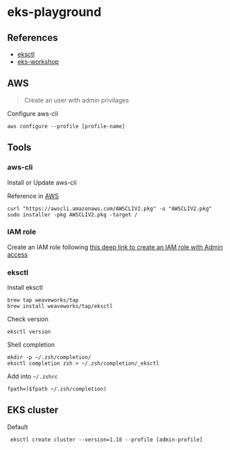 # eks-playground

## References
* [eksctl](https://eksctl.io/introduction/)
* [eks-workshop](https://www.eksworkshop.com/intermediate/)

## AWS

> Create an user with admin privilages

Configure aws-cli

```
aws configure --profile [profile-name]
```

 
## Tools

### aws-cli

Install or Update  aws-cli

Reference in [AWS](https://docs.aws.amazon.com/cli/latest/userguide/install-cliv2-mac.html#cliv2-mac-install-cmd-current-user)
```
curl "https://awscli.amazonaws.com/AWSCLIV2.pkg" -o "AWSCLIV2.pkg"
sudo installer -pkg AWSCLIV2.pkg -target /
```
 
### IAM role

Create an IAM role following [this deep link to create an IAM role with Admin access](https://www.eksworkshop.com/020_prerequisites/iamrole/)

### eksctl

Install eksctl

```
brew tap weaveworks/tap
brew install weaveworks/tap/eksctl
```

Check version

```
eksctl version
```

Shell completion

```
mkdir -p ~/.zsh/completion/
eksctl completion zsh > ~/.zsh/completion/_eksctl
```

Add into `~/.zshrc`

```
fpath=($fpath ~/.zsh/completion)
```


## EKS cluster

Default 

```
 eksctl create cluster --version=1.18 --profile [admin-profile]
```


